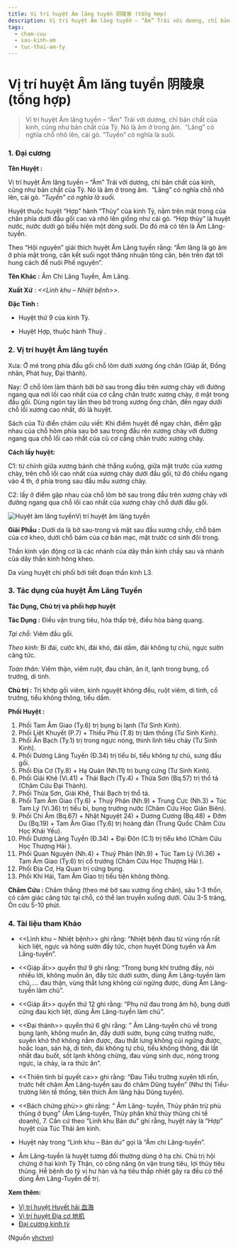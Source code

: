 ```yaml
---
title: Vị trí huyệt Âm lăng tuyền 阴陵泉 (tổng hợp)
description: Vị trí huyệt Âm lăng tuyền – “Âm” Trái với dương, chỉ bản chất của kinh, cũng như bản chất của Tỳ. Nó là âm ở trong âm.  “Lăng” có nghĩa chỗ nhô lên, cái gò. “Tuyền” có nghĩa là suối.
tags:
  - cham-cuu
  - sau-kinh-am
  - tuc-thai-am-ty
---
```


# Vị trí huyệt Âm lăng tuyền 阴陵泉 (tổng hợp) 

> Vị trí huyệt Âm lăng tuyền – “Âm” Trái với dương, chỉ bản chất của kinh, cũng như bản chất của Tỳ. Nó là âm ở trong âm.  “Lăng” có nghĩa chỗ nhô lên, cái gò. “Tuyền” có nghĩa là suối.

### 1. Đại cương

**Tên Huyệt :**

Vị trí huyệt Âm lăng tuyền – “Âm” Trái với dương, chỉ bản chất của kinh, cũng như bản chất của Tỳ. Nó là âm ở trong âm.  “Lăng” có nghĩa chỗ nhô lên, cái gò. *“Tuyền” có nghĩa là suối.*

Huyệt thuộc huyệt “Hợp” hành “Thủy” của kinh Tỳ, nằm trên mặt trong của chân phía dưới đầu gối cao và nhô lên giống như cái gò. “Hợp thủy” là huyệt nước, nước dưới gò biểu hiện một dòng suối. Do đó mà có tên là Âm Lăng-tuyền.

Theo “Hội nguyên” giải thích huyệt Âm Lăng tuyền rằng: “Âm lăng là gò âm ở phía mặt trong, cân kết suối ngọt thăng nhuận tông cân, bên trên đạt tới hung cách để nuôi Phế nguyên”.

**Tên Khác :** Âm Chi Lăng Tuyền, Âm Lăng.

**Xuất Xứ** : *<<Linh khu – Nhiệt bệnh>>*.

**Đặc Tính :**

+ Huyệt thứ 9 của kinh Tỳ.

+ Huyệt Hợp, thuộc hành Thuỷ .

### 2. Vị trí huyệt Âm lăng tuyền

Xưa: Ở mé trong phía đầu gối chỗ lõm dưới xương ống chân (Giáp ất, Đồng nhân, Phát huy, Đại thành).

Nay: Ở chỗ lõm làm thành bởi bờ sau trong đầu trên xương chày với đường ngang qua nơi lồi cao nhất của cơ cẳng chân trước xương chày, ở mặt trong đầu gối. Dùng ngón tay lần theo bờ trong xương ống chân, đến ngay dưới chỗ lồi xương cao nhất, đó là huyệt.

Sách của Từ điển châm cứu viết: Khi điểm huyệt để ngay chân, điểm gặp nhau của chỗ hõm phía sau bờ sau trong đầu rên xương chày với đường ngang qua chỗ lồi cao nhất của củ cơ cẳng chân trước xương chày. 

**Cách lấy huyệt:**

C1: từ chính giữa xương bánh chè thẳng xuống, giữa mặt trước của xương chày, trên chỗ lồi cao nhất của xương chày dưới đầu gối, từ đó chiếu ngang vào 4 th, ở phía trong sau đầu mẩu xương chày.

C2: lấy ở điểm gặp nhau của chỗ lõm bờ sau trong đầu trên xương chày với đường ngang qua chỗ lồi cao nhất của xương chày chỗ dưới đầu gối.

![Huyệt âm lăng tuyền](/imgs/yhctvn/huyet-am-lang-tuyen.jpg)Vị trí huyệt âm lăng tuyền

**Giải Phẫu :** Dưới da là bờ sau-trong và mặt sau đầu xương chầy, chỗ bám của cơ kheo, dưới chỗ bám của cơ bán mạc, mặt trước cơ sinh đôi trong.

Thần kinh vận động cơ là các nhánh của dây thần kinh chầy sau và nhánh của dây thần kinh hông kheo.

Da vùng huyệt chi phối bởi tiết đoạn thần kinh L3.

### 3. Tác dụng của huyệt Âm Lăng Tuyền

**Tác Dụng, Chủ trị và phối hợp huyệt**

**Tác Dụng :** Điều vận trung tiêu, hóa thấp trệ, điều hòa bàng quang.

*Tại chỗ:* Viêm đầu gối.

*Theo kinh:* Bí đái, cước khí, đái khó, đái dầm, đái không tự chủ, ngực sườn căng tức.

*Toàn thân:* Viêm thận, viêm ruột, đau chân, ăn ít, lạnh trong bụng, cổ trướng, di tinh.

**Chủ trị :** Trị khớp gối viêm, kinh nguyệt không đều, ruột viêm, di tinh, cổ trướng, tiểu không thông, tiểu dầm.

**Phối Huyệt :**

1. Phối Tam Âm Giao (Ty.6) trị bụng bị lạnh (Tư Sinh Kinh).
2. Phối Liệt Khuyết (P.7) + Thiếu Phủ (T.8) trị tâm thống (Tư Sinh Kinh).
3. Phối Ẩn Bạch (Ty.1) trị trong ngực nóng, thình lình tiêu chảy (Tư Sinh Kinh).
4. Phối Dương Lăng Tuyền (Đ.34) trị tiểu bí, tiểu không tự chủ, sưng đầu gối.
5. Phối Địa Cơ (Ty.8) + Hạ Quản (Nh.11) trị bụng cứng (Tư Sinh Kinh).
6. Phối Giải Khê (Vi.41) + Thái Bạch (Ty.4) + Thừa Sơn (Bq.57) trị thổ tả (Châm Cứu Đại Thành).
7. Phối Thừa Sơn, Giải Khê, Thái Bạch trị thổ tả.
8. Phối Tam Âm Giao (Ty.6) + Thuỷ Phân (Nh.9) + Trung Cực (Nh.3) + Túc Tam Lý (Vi.36) trị tiểu bí, bụng trướng nước (Châm Cứu Học Giản Biên).
9. Phối Chí Âm (Bq.67) + Nhật Nguyệt 24) + Dương Cương (Bq.48) + Đởm Du (Bq.19) + Tam Âm Giao (Ty.6) trị hoàng đản (Trung Quốc Châm Cứu Học Khái Yếu).
10. Phối Dương Lăng Tuyền (Đ.34) + Đại Đôn (C.1) trị tiểu khó (Châm Cứu Học Thượng Hải ).
11. Phối Quan Nguyên (Nh.4) + Thuỷ Phân (Nh.9) + Túc Tam Lý (Vi.36) + Tam Âm Giao (Ty.6) trị cổ trướng (Châm Cứu Học Thượng Hải ).
12. Phối Địa Cơ, Hạ Quan trị cứng bụng.
13. Phối Khí Hải, Tam Âm Giao trị tiểu tiện không thông.

**Châm Cứu :** Châm thẳng (theo mé bờ sau xương ống chân), sâu 1-3 thốn, có cảm giác căng tức tại chỗ, có thể lan truyền xuống dưới. Cứu 3-5 tráng, Ôn cứu 5-10 phút.

### **4. Tài liệu tham Khảo**

+ <<Linh khu – Nhiệt bệnh>> ghi rằng: “Nhiệt bệnh đau từ vùng rốn rất kịch liệt, ngực và hông sườn đầy tức, chọn huyệt Dũng tuyền và Âm Lăng-tuyền”.

+ <<Giáp ất>> quyển thứ 9 ghi rằng: “Trong bụng khí trướng đầy, nói nhiều lời, không muốn ăn, đầy tức dưới sườn, dùng Âm Lăng-tuyền làm chủ,…. đau thận, vùng thắt lưng không cúi ngửng được, dùng Âm Lăng-tuyền làm chủ”.

+ <<Giáp ất>> quyển thứ 12 ghi rằng: “Phụ nữ đau trong âm hộ, bụng dưới cứng đau kịch liệt, dùng Âm Lăng-tuyền làm chủ”.

+ <<Đại thành>> quyển thứ 6 ghi rằng: ” Âm Lăng-tuyền chủ về trong bụng lạnh, không muốn ăn, đầy dưới sườn, bụng cứng trướng nước, suyễn khó thở không nằm được, đau thắt lưng không cúi ngửng được, hoắc loạn, sán hà, di tinh, đái không tự chủ, tiểu không thông, đái lắt nhắt đau buốt, sốt lạnh không chừng, đau vùng sinh dục, nóng trong ngực, ỉa chảy, ỉa ra thức ăn”.

+ <<Thiên tinh bí quyết ca>> ghi rằng: “Đau Tiểu trường xuyên tới rốn, trước hết châm Âm Lăng-tuyền sau đó châm Dũng tuyền” (Như thị Tiểu-trường liên tề thống, tiên thích Âm lăng hậu Dũng tuyền).

+ <<Bách chứng phú>> ghi rằng: ” Âm Lăng- tuyền, Thủy phân trừ phù thủng ở bụng” (Âm Lăng-tuyền, Thủy phân khử thủy thũng chỉ tề doanh), 7. Căn cứ theo “Linh khu Bản du” ghi rằng, huyệt này là “Hợp” huyệt của Túc Thái âm kinh.

+ Huyệt này trong “Linh khu – Bản du” gọi là “Âm chi Lăng-tuyền”.

+ Âm Lăng-tuyền là huyệt tương đối thường dùng ở hạ chi. Chủ trị hội chứng ở hai kinh Tỳ Thận, có công năng ôn vận trung tiêu, lợi thủy tiêu thủng. Hễ bệnh do tỳ vị hư hàn và hạ tiêu thấp nhiệt gây ra đều có thể dùng Âm Lăng-Tuyền để trị.

**Xem thêm:**

* [Vị trí huyệt Huyết hải 血海](/yhctvn/vi-tri-huyet-huyet-hai-%e8%a1%80%e6%b5%b7/)
* [Vị trí huyệt Địa cơ 地机](/yhctvn/vi-tri-huyet-dia-co-%e5%9c%b0%e6%9c%ba/)
* [Đại cương kinh tỳ](/yhctvn/kinh-tuc-thai-am-ty/)

(Nguồn <a href="https://yhctvn.com/vi-tri-huyet-am-lang-tuyen-阴陵泉/" target="_blank">yhctvn</a>)
